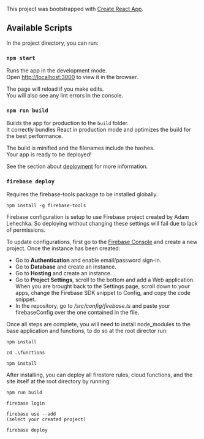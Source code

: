 This project was bootstrapped with [Create React App](https://github.com/facebook/create-react-app).

## Available Scripts

In the project directory, you can run:

### `npm start`

Runs the app in the development mode.<br />
Open [http://localhost:3000](http://localhost:3000) to view it in the browser.

The page will reload if you make edits.<br />
You will also see any lint errors in the console.

### `npm run build`

Builds the app for production to the `build` folder.<br />
It correctly bundles React in production mode and optimizes the build for the best performance.

The build is minified and the filenames include the hashes.<br />
Your app is ready to be deployed!

See the section about [deployment](https://facebook.github.io/create-react-app/docs/deployment) for more information.

### `firebase deploy`

Requires the firebase-tools package to be installed globally.

```
npm install -g firebase-tools
```

Firebase configuration is setup to use Firebase project created by Adam Lehechka. So deploying without changing these settings will fail due to lack of permissions.

To update configurations, first go to the [Firebase Console](https://console.firebase.google.com/) and create a new project. Once the instance has been created: 
 - Go to **Authentication** and enable email/password sign-in. 
 - Go to **Database** and create an instance. 
 - Go to **Hosting** and create an instance. 
 - Go to **Project Settings**, scroll to the bottom and add a Web application. When you are brought back to the Settings page, scroll down to your apps, change the Firebase SDK snippet to Config, and copy the code snippet. 
 - In the repository, go to */src/config/firebase.ts* and paste your firebaseConfig over the one contained in the file. 

Once all steps are complete, you will need to install node_modules to the base application and functions, to do so at the root director run:

```
npm install

cd .\functions

npm install
```

After installing, you can deploy all firestore rules, cloud functions, and the site itself at the root directory by running:

```
npm run build

firebase login

firebase use --add
(select your created project)

firebase deploy
```

